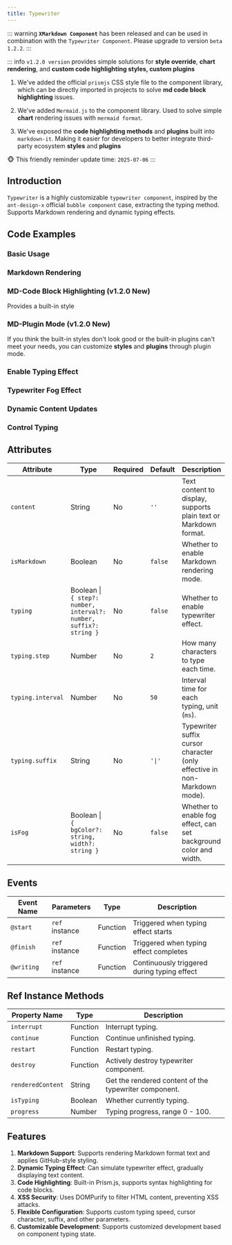 ```yaml
---
title: Typewriter
---
```



::: warning
**`XMarkdown Component`** has been released and can be used in combination with the `Typewriter Component`. Please upgrade to version `beta 1.2.2`.
:::

::: info
`v1.2.0 version` provides simple solutions for **style override**, **chart rendering**, and **custom code highlighting styles, custom plugins**

1. We've added the official `prismjs` CSS style file to the component library, which can be directly imported in projects to solve **md code block highlighting** issues.

2. We've added `Mermaid.js` to the component library. Used to solve simple **chart** rendering issues with `mermaid format`.

3. We've exposed the **code highlighting methods** and **plugins** built into `markdown-it`. Making it easier for developers to better integrate third-party ecosystem **styles** and **plugins**

🐵 This friendly reminder update time: `2025-07-06`
:::

## Introduction

`Typewriter` is a highly customizable `typewriter component`, inspired by the `ant-design-x` official `bubble component` case, extracting the typing method. Supports Markdown rendering and dynamic typing effects.

## Code Examples

### Basic Usage

<demo src="./demos/content.vue"></demo>

### Markdown Rendering

<demo src="./demos/isMarkdown.vue"></demo>

### MD-Code Block Highlighting (v1.2.0 New)

Provides a built-in style

<demo src="./demos/newMarkDown.vue"></demo>

### MD-Plugin Mode (v1.2.0 New)

If you think the built-in styles don't look good or the built-in plugins can't meet your needs, you can customize **styles** and **plugins** through plugin mode.

<demo src="./demos/mermaid.vue"></demo>

### Enable Typing Effect

<demo src="./demos/typing.vue"></demo>

### Typewriter Fog Effect

<demo src="./demos/isFog.vue"></demo>

### Dynamic Content Updates

<demo src="./demos/updates.vue"></demo>

### Control Typing

<demo src="./demos/customized.vue"></demo>

## Attributes

| Attribute         | Type                                                               | Required | Default | Description                                                               |
| ----------------- | ------------------------------------------------------------------ | -------- | ------- | ------------------------------------------------------------------------- |
| `content`         | String                                                             | No       | `''`    | Text content to display, supports plain text or Markdown format.          |
| `isMarkdown`      | Boolean                                                            | No       | `false` | Whether to enable Markdown rendering mode.                                |
| `typing`          | Boolean \| `{ step?: number, interval?: number, suffix?: string }` | No       | `false` | Whether to enable typewriter effect.                                      |
| `typing.step`     | Number                                                             | No       | `2`     | How many characters to type each time.                                    |
| `typing.interval` | Number                                                             | No       | `50`    | Interval time for each typing, unit (`ms`).                               |
| `typing.suffix`   | String                                                             | No       | `'\|'`  | Typewriter suffix cursor character (only effective in non-Markdown mode). |
| `isFog`           | Boolean \| `{ bgColor?: string, width?: string }`                  | No       | `false` | Whether to enable fog effect, can set background color and width.         |

## Events

| Event Name | Parameters     | Type     | Description                                 |
| ---------- | -------------- | -------- | ------------------------------------------- |
| `@start`   | `ref` instance | Function | Triggered when typing effect starts         |
| `@finish`  | `ref` instance | Function | Triggered when typing effect completes      |
| `@writing` | `ref` instance | Function | Continuously triggered during typing effect |

## Ref Instance Methods

| Property Name     | Type     | Description                                           |
| ----------------- | -------- | ----------------------------------------------------- |
| `interrupt`       | Function | Interrupt typing.                                     |
| `continue`        | Function | Continue unfinished typing.                           |
| `restart`         | Function | Restart typing.                                       |
| `destroy`         | Function | Actively destroy typewriter component.                |
| `renderedContent` | String   | Get the rendered content of the typewriter component. |
| `isTyping`        | Boolean  | Whether currently typing.                             |
| `progress`        | Number   | Typing progress, range 0 - 100.                       |

## Features

1. **Markdown Support**: Supports rendering Markdown format text and applies GitHub-style styling.
2. **Dynamic Typing Effect**: Can simulate typewriter effect, gradually displaying text content.
3. **Code Highlighting**: Built-in Prism.js, supports syntax highlighting for code blocks.
4. **XSS Security**: Uses DOMPurify to filter HTML content, preventing XSS attacks.
5. **Flexible Configuration**: Supports custom typing speed, cursor character, suffix, and other parameters.
6. **Customizable Development**: Supports customized development based on component typing state.
